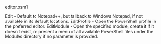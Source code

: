 editor.psm1

Edit - Default to Notepad++, but fallback to Windows Notepad, if not available in its default locations.
EditProfile - Open the PowerShell profile in the preferred editor.
EditModule - Open the specified module, create it if it doesn't exist, or present a menu of all available PowerShell files under the Modules directory if no parameter is provided.
